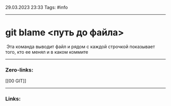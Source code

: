 29.03.2023 23:33
Tags: #info 

---
# git blame \<путь до файла\>
 Эта команда выводит файл и рядом с каждой строчкой показывает того, кто ее менял и в каком коммите

---
### Zero-links:
[[00 GIT]]

---
### Links:
